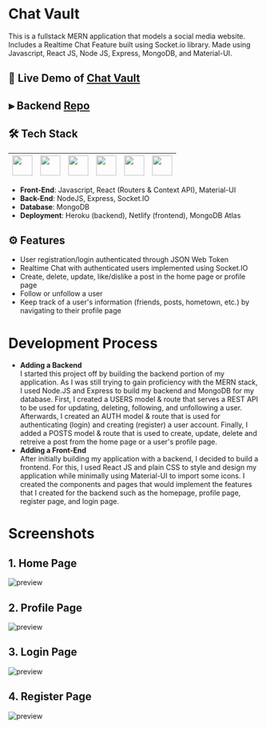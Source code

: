 # Chat Vault

This is a fullstack MERN application that models a social media website. Includes a Realtime Chat Feature built using Socket.io library. Made using Javascript, React JS, Node JS, Express, MongoDB, and Material-UI. <br />

## 🔗 Live Demo of [Chat Vault](https://chatvault.netlify.app/)

## ⫸ Backend [Repo](https://github.com/lazirpascual/chat-vault-backend)

## 🛠 Tech Stack

| <img src="https://cdn.jsdelivr.net/npm/simple-icons@v4/icons/javascript.svg" width="40"> | <img src="https://cdn.jsdelivr.net/npm/simple-icons@v4/icons/react.svg" width="40"> | <img src="https://cdn.jsdelivr.net/npm/simple-icons@4.25.0/icons/node-dot-js.svg" width="40"> | <img src="https://cdn.jsdelivr.net/npm/simple-icons@v4/icons/express.svg" width="40"> | <img src="https://cdn.jsdelivr.net/npm/simple-icons@v4/icons/mongodb.svg" width="40"> | <img src="https://cdn.jsdelivr.net/npm/simple-icons@v4/icons/material-ui.svg" width="40"> |
| :--------------------------------------------------------------------------------------: | :---------------------------------------------------------------------------------: | :-------------------------------------------------------------------------------------------: | ------------------------------------------------------------------------------------- | ------------------------------------------------------------------------------------- | ----------------------------------------------------------------------------------------- |

- **Front-End**: Javascript, React (Routers & Context API), Material-UI </br>
- **Back-End**: NodeJS, Express, Socket.IO </br>
- **Database**: MongoDB </br>
- **Deployment**: Heroku (backend), Netlify (frontend), MongoDB Atlas

## ⚙️ Features

- User registration/login authenticated through JSON Web Token
- Realtime Chat with authenticated users implemented using Socket.IO
- Create, delete, update, like/dislike a post in the home page or profile page
- Follow or unfollow a user
- Keep track of a user's information (friends, posts, hometown, etc.) by navigating to their profile page

# Development Process

- **Adding a Backend** <br />
  I started this project off by building the backend portion of my application. As I was still trying to gain proficiency with the MERN stack, I used Node.JS and Express to build my backend and MongoDB for my database. First, I created a USERS model & route that serves a REST API to be used for updating, deleting, following, and unfollowing a user. Afterwards, I created an AUTH model & route that is used for authenticating (login) and creating (register) a user account. Finally, I added a POSTS model & route that is used to create, update, delete and retreive a post from the home page or a user's profile page.
- **Adding a Front-End** <br />
  After initially building my application with a backend, I decided to build a frontend. For this, I used React JS and plain CSS to style and design my application while minimally using Material-UI to import some icons. I created the components and pages that would implement the features that I created for the backend such as the homepage, profile page, register page, and login page.

# Screenshots

## 1. Home Page

![preview](https://i.imgur.com/mmY5ii9.jpg)

## 2. Profile Page

![preview](https://i.imgur.com/d14rGob.jpg)

## 3. Login Page

![preview](https://i.imgur.com/OnKz4D9.jpg)

## 4. Register Page

![preview](https://i.imgur.com/0dPLz5B.jpg)
